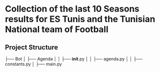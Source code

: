 # Collection of the last 10 Seasons results for **ES Tunis** and the **Tunisian National team** of Football
## Project Structure
├── Bot
│   ├── Agenda
│   │   ├── __init__.py
│   │   ├── agenda.py
│   │   ├── constants.py
│   ├── main.py